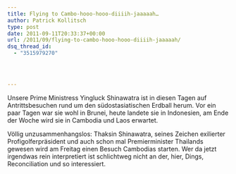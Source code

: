 ```yaml
---
title: Flying to Cambo-hooo-hooo-diiiih-jaaaaah…
author: Patrick Kollitsch
type: post
date: 2011-09-11T20:33:37+00:00
url: /2011/09/flying-to-cambo-hooo-hooo-diiiih-jaaaaah/
dsq_thread_id:
  - "3515979270"




---
```

Unsere Prime Ministress Yingluck Shinawatra ist in diesen Tagen auf Antrittsbesuchen rund um den s&uuml;dostasiatischen Erdball herum. Vor ein paar Tagen war sie wohl in Brunei, heute landete sie in Indonesien, am Ende der Woche wird sie in Cambodia und Laos erwartet.

V&ouml;llig unzusammenhangslos: Thaksin Shinawatra, seines Zeichen exilierter Profigolferpr&auml;sident und auch schon mal Premierminister Thailands gewesen wird am Freitag einen Besuch Cambodias starten. Wer da jetzt irgendwas rein interpretiert ist schlichtweg nicht an der, hier, Dings, Reconciliation und so interessiert.